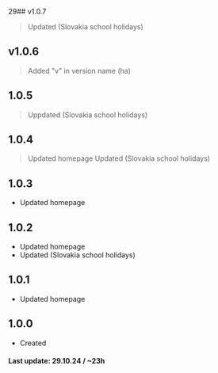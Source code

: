 29## v1.0.7
> Updated (Slovakia school holidays)

## v1.0.6
> Added "v" in version name (ha)

## 1.0.5
> Uppdated (Slovakia school holidays)

## 1.0.4
> Updated homepage
> Updated (Slovakia school holidays)

## 1.0.3
- Updated homepage

## 1.0.2
- Updated homepage
- Updated (Slovakia school holidays)

## 1.0.1
- Updated homepage

## 1.0.0
- Created



#### Last update: 29.10.24 / ~23h
